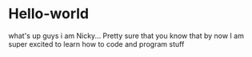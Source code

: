 # Hello-world
what's up guys i am Nicky...
Pretty sure that you know that by now
I am super excited to learn how to code and program stuff
